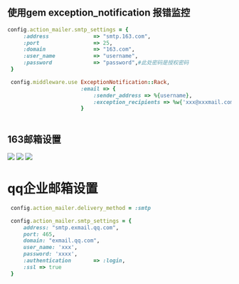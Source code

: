  ## 使用gem  exception_notification 报错监控
 
 ```ruby
 config.action_mailer.smtp_settings = {
      :address              => "smtp.163.com",
      :port                 => 25,
      :domain               => "163.com",
      :user_name            => "username",
      :password             => "password",#此处密码是授权密码 
  }

  config.middleware.use ExceptionNotification::Rack,
                        :email => {
                            :sender_address => %{username},
                            :exception_recipients => %w{'xxx@xxxmail.com'}
                        }
                        
 ```
 
 ## 163邮箱设置
 
![](http://img.blog.csdn.net/20160504000538104)
![](http://img.blog.csdn.net/20160504000607886)
![](http://img.blog.csdn.net/20160504000607886)


# qq企业邮箱设置

 ```ruby
  config.action_mailer.delivery_method = :smtp

  config.action_mailer.smtp_settings = {
      address: "smtp.exmail.qq.com",
      port: 465,
      domain: "exmail.qq.com",
      user_name: 'xxx',
      password: 'xxxx',
      :authentication       => :login,
      :ssl => true
  }
                          
 ```
